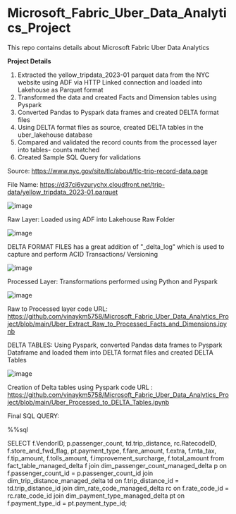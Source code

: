 # Microsoft_Fabric_Uber_Data_Analytics_Project
This repo contains details about Microsoft Fabric Uber Data Analytics 

**Project Details**

1. Extracted the yellow_tripdata_2023-01 parquet data from the NYC website using ADF via HTTP Linked connection and loaded into Lakehouse as Parquet format
2. Transformed the data and created Facts and Dimension tables using Pyspark
3. Converted Pandas to Pyspark data frames and created DELTA format files
4. Using DELTA format files as source, created DELTA tables in the uber_lakehouse database
5. Compared and validated the record counts from the processed layer into tables- counts matched
6. Created Sample SQL Query for validations


Source: https://www.nyc.gov/site/tlc/about/tlc-trip-record-data.page

File Name: https://d37ci6vzurychx.cloudfront.net/trip-data/yellow_tripdata_2023-01.parquet

![image](https://github.com/vinaykm5758/Microsoft_Fabric_Uber_Data_Analytics_Project/assets/45409524/f8596ca0-43dc-4d55-8cc5-55d7fa0a1048)



Raw Layer: Loaded using ADF into Lakehouse Raw Folder

![image](https://github.com/vinaykm5758/Microsoft_Fabric_Uber_Data_Analytics_Project/assets/45409524/314c6821-b45a-463a-b660-084ab7c3ccb4)


DELTA FORMAT FILES has a great addition of "_delta_log" which is used to capture and perform ACID Transactions/ Versioning 

![image](https://github.com/vinaykm5758/Microsoft_Fabric_Uber_Data_Analytics_Project/assets/45409524/dae39ed0-2415-44db-bae1-ce5e1441dc30)


Processed Layer: Transformations performed using Python and Pyspark

![image](https://github.com/vinaykm5758/Microsoft_Fabric_Uber_Data_Analytics_Project/assets/45409524/1a49084f-3df1-464c-92f9-a77ae6004fcc)


Raw to Processed layer code URL: https://github.com/vinaykm5758/Microsoft_Fabric_Uber_Data_Analytics_Project/blob/main/Uber_Extract_Raw_to_Processed_Facts_and_Dimensions.ipynb



DELTA TABLES: Using Pyspark, converted Pandas data frames to Pyspark Dataframe and loaded them into DELTA format files and created DELTA Tables


![image](https://github.com/vinaykm5758/Microsoft_Fabric_Uber_Data_Analytics_Project/assets/45409524/b1a5cc55-c38b-4b81-a2c1-f1292b779567)


Creation of Delta tables using Pyspark code URL : https://github.com/vinaykm5758/Microsoft_Fabric_Uber_Data_Analytics_Project/blob/main/Uber_Processed_to_DELTA_Tables.ipynb


Final SQL QUERY:

%%sql

SELECT
f.VendorID, p.passenger_count, td.trip_distance, rc.RatecodeID, f.store_and_fwd_flag, pt.payment_type,
f.fare_amount, f.extra, f.mta_tax, f.tip_amount, f.tolls_amount, f.improvement_surcharge, f.total_amount
from fact_table_managed_delta f
join dim_passenger_count_managed_delta p on f.passenger_count_id = p.passenger_count_id
join dim_trip_distance_managed_delta td on f.trip_distance_id = td.trip_distance_id
join dim_rate_code_managed_delta rc on f.rate_code_id = rc.rate_code_id
join dim_payment_type_managed_delta pt on f.payment_type_id = pt.payment_type_id;


